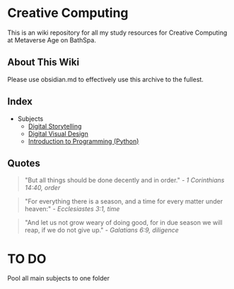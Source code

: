 # Creative Computing
This is an wiki repository for all my study resources for Creative Computing at Metaverse Age on BathSpa.
## About This Wiki
Please use obsidian.md to effectively use this archive to the fullest.
## Index
- Subjects
	- [Digital Storytelling](Year%201/Tags/Digital%20Storytelling.md)
	- [Digital Visual Design](Year%201/Tags/Digital%20Visual%20Design.md)
	- [Introduction to Programming (Python)](Year%201/Tags/Introduction%20to%20Programming%20(Python).md)
## Quotes
> "But all things should be done decently and in order."
> *- 1 Corinthians 14:40, order*

> "For everything there is a season, and a time for every matter under heaven:"
> *- Ecclesiastes 3:1, time*

> "And let us not grow weary of doing good, for in due season we will reap, if we do not give up."
> *- Galatians 6:9, diligence*

# TO DO
Pool all main subjects to one folder